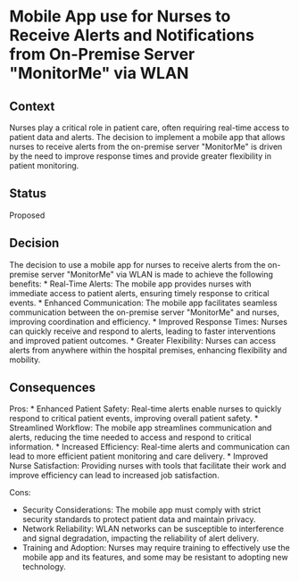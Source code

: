 # Mobile App use for Nurses to Receive Alerts and Notifications from On-Premise Server "MonitorMe" via WLAN

## Context
Nurses play a critical role in patient care, often requiring real-time access to patient data and alerts. 
The decision to implement a mobile app that allows nurses to receive alerts from the on-premise server "MonitorMe" is driven by the need to
improve response times and provide greater flexibility in patient monitoring.

## Status
Proposed

## Decision
The decision to use a mobile app for nurses to receive alerts from the on-premise server "MonitorMe" via WLAN is made to achieve the following benefits:
    * Real-Time Alerts: The mobile app provides nurses with immediate access to patient alerts, ensuring timely response to critical events.
    * Enhanced Communication: The mobile app facilitates seamless communication between the on-premise server "MonitorMe" and nurses, improving coordination and efficiency.
    * Improved Response Times: Nurses can quickly receive and respond to alerts, leading to faster interventions and improved patient outcomes.
    * Greater Flexibility: Nurses can access alerts from anywhere within the hospital premises, enhancing flexibility and mobility.

## Consequences

Pros:
    * Enhanced Patient Safety: Real-time alerts enable nurses to quickly respond to critical patient events, improving overall patient safety.
    * Streamlined Workflow: The mobile app streamlines communication and alerts, reducing the time needed to access and respond to critical information.
    * Increased Efficiency: Real-time alerts and communication can lead to more efficient patient monitoring and care delivery.
    * Improved Nurse Satisfaction: Providing nurses with tools that facilitate their work and improve efficiency can lead to increased job satisfaction.
  
Cons:
   * Security Considerations: The mobile app must comply with strict security standards to protect patient data and maintain privacy.
   * Network Reliability: WLAN networks can be susceptible to interference and signal degradation, impacting the reliability of alert delivery.
   * Training and Adoption: Nurses may require training to effectively use the mobile app and its features, and some may be resistant to adopting new technology.
